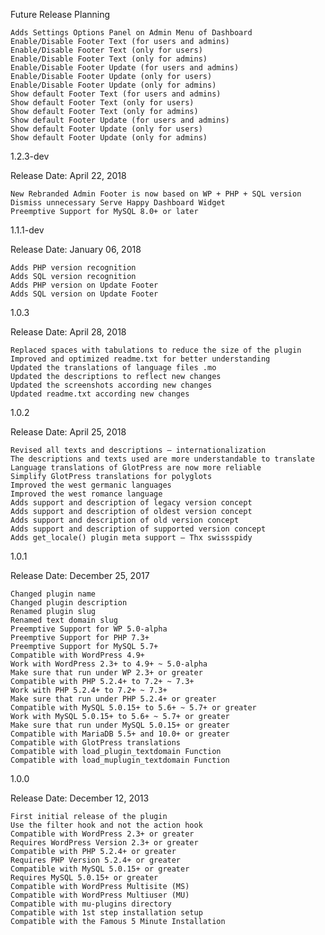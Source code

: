 Future Release Planning

    Adds Settings Options Panel on Admin Menu of Dashboard
    Enable/Disable Footer Text (for users and admins)
    Enable/Disable Footer Text (only for users)
    Enable/Disable Footer Text (only for admins)
    Enable/Disable Footer Update (for users and admins)
    Enable/Disable Footer Update (only for users)
    Enable/Disable Footer Update (only for admins)
    Show default Footer Text (for users and admins)
    Show default Footer Text (only for users)
    Show default Footer Text (only for admins)
    Show default Footer Update (for users and admins)
    Show default Footer Update (only for users)
    Show default Footer Update (only for admins)

1.2.3-dev

Release Date: April 22, 2018

    New Rebranded Admin Footer is now based on WP + PHP + SQL version
    Dismiss unnecessary Serve Happy Dashboard Widget
    Preemptive Support for MySQL 8.0+ or later

1.1.1-dev

Release Date: January 06, 2018

    Adds PHP version recognition
    Adds SQL version recognition
    Adds PHP version on Update Footer
    Adds SQL version on Update Footer

1.0.3

Release Date: April 28, 2018

    Replaced spaces with tabulations to reduce the size of the plugin
    Improved and optimized readme.txt for better understanding
    Updated the translations of language files .mo
    Updated the descriptions to reflect new changes
    Updated the screenshots according new changes
    Updated readme.txt according new changes

1.0.2

Release Date: April 25, 2018

    Revised all texts and descriptions – internationalization
    The descriptions and texts used are more understandable to translate
    Language translations of GlotPress are now more reliable
    Simplify GlotPress translations for polyglots
    Improved the west germanic languages
    Improved the west romance language
    Adds support and description of legacy version concept
    Adds support and description of oldest version concept
    Adds support and description of old version concept
    Adds support and description of supported version concept
    Adds get_locale() plugin meta support – Thx swissspidy

1.0.1

Release Date: December 25, 2017

    Changed plugin name
    Changed plugin description
    Renamed plugin slug
    Renamed text domain slug
    Preemptive Support for WP 5.0-alpha
    Preemptive Support for PHP 7.3+
    Preemptive Support for MySQL 5.7+
    Compatible with WordPress 4.9+
    Work with WordPress 2.3+ to 4.9+ ~ 5.0-alpha
    Make sure that run under WP 2.3+ or greater
    Compatible with PHP 5.2.4+ to 7.2+ ~ 7.3+
    Work with PHP 5.2.4+ to 7.2+ ~ 7.3+
    Make sure that run under PHP 5.2.4+ or greater
    Compatible with MySQL 5.0.15+ to 5.6+ ~ 5.7+ or greater
    Work with MySQL 5.0.15+ to 5.6+ ~ 5.7+ or greater
    Make sure that run under MySQL 5.0.15+ or greater
    Compatible with MariaDB 5.5+ and 10.0+ or greater
    Compatible with GlotPress translations
    Compatible with load_plugin_textdomain Function
    Compatible with load_muplugin_textdomain Function

1.0.0

Release Date: December 12, 2013

    First initial release of the plugin
    Use the filter hook and not the action hook
    Compatible with WordPress 2.3+ or greater
    Requires WordPress Version 2.3+ or greater
    Compatible with PHP 5.2.4+ or greater
    Requires PHP Version 5.2.4+ or greater
    Compatible with MySQL 5.0.15+ or greater
    Requires MySQL 5.0.15+ or greater
    Compatible with WordPress Multisite (MS)
    Compatible with WordPress Multiuser (MU)
    Compatible with mu-plugins directory
    Compatible with 1st step installation setup
    Compatible with the Famous 5 Minute Installation
